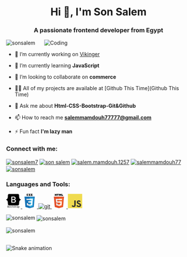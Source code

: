 <h1 align="center">Hi 👋, I'm Son Salem</h1>
<h3 align="center">A passionate frontend developer from Egypt</h3>
<img align="right" alt="Coding" width="400" src="https://cdn.dribbble.com/users/1162077/screenshots/3848914/programmer.gif">

<p align="left"> <img src="https://komarev.com/ghpvc/?username=sonsalem&label=Profile%20views&color=0e75b6&style=flat" alt="sonsalem" /> </p>

- 🔭 I’m currently working on [Vikinger](https://raw.githack.com/sonsalem/VIKINGER/master/profile-landing.html)

- 🌱 I’m currently learning **JavaScript**

- 👯 I’m looking to collaborate on **commerce**

- 👨‍💻 All of my projects are available at [Github This Time](Github This Time)

- 💬 Ask me about **Html-CSS-Bootstrap-Git&Github**

- 📫 How to reach me **salemmamdouh77777@gmail.com**

- ⚡ Fun fact **I'm lazy man**

<h3 align="left">Connect with me:</h3>
<p align="left">
<a href="https://codepen.io/sonsalem7" target="blank"><img align="center" src="https://raw.githubusercontent.com/rahuldkjain/github-profile-readme-generator/master/src/images/icons/Social/codepen.svg" alt="sonsalem7" height="30" width="40" /></a>
<a href="https://linkedin.com/in/son salem" target="blank"><img align="center" src="https://raw.githubusercontent.com/rahuldkjain/github-profile-readme-generator/master/src/images/icons/Social/linked-in-alt.svg" alt="son salem" height="30" width="40" /></a>
<a href="https://fb.com/salem.mamdouh.1257" target="blank"><img align="center" src="https://raw.githubusercontent.com/rahuldkjain/github-profile-readme-generator/master/src/images/icons/Social/facebook.svg" alt="salem.mamdouh.1257" height="30" width="40" /></a>
<a href="https://instagram.com/salemmamdouh77" target="blank"><img align="center" src="https://raw.githubusercontent.com/rahuldkjain/github-profile-readme-generator/master/src/images/icons/Social/instagram.svg" alt="salemmamdouh77" height="30" width="40" /></a>
<a href="https://www.leetcode.com/sonsalem" target="blank"><img align="center" src="https://raw.githubusercontent.com/rahuldkjain/github-profile-readme-generator/master/src/images/icons/Social/leet-code.svg" alt="sonsalem" height="30" width="40" /></a>
</p>

<h3 align="left">Languages and Tools:</h3>
<p align="left"> <a href="https://getbootstrap.com" target="_blank" rel="noreferrer"> <img src="https://raw.githubusercontent.com/devicons/devicon/master/icons/bootstrap/bootstrap-plain-wordmark.svg" alt="bootstrap" width="40" height="40"/> </a> <a href="https://www.w3schools.com/css/" target="_blank" rel="noreferrer"> <img src="https://raw.githubusercontent.com/devicons/devicon/master/icons/css3/css3-original-wordmark.svg" alt="css3" width="40" height="40"/> </a> <a href="https://git-scm.com/" target="_blank" rel="noreferrer"> <img src="https://www.vectorlogo.zone/logos/git-scm/git-scm-icon.svg" alt="git" width="40" height="40"/> </a> <a href="https://www.w3.org/html/" target="_blank" rel="noreferrer"> <img src="https://raw.githubusercontent.com/devicons/devicon/master/icons/html5/html5-original-wordmark.svg" alt="html5" width="40" height="40"/> </a> <a href="https://developer.mozilla.org/en-US/docs/Web/JavaScript" target="_blank" rel="noreferrer"> <img src="https://raw.githubusercontent.com/devicons/devicon/master/icons/javascript/javascript-original.svg" alt="javascript" width="40" height="40"/> </a> </p>

<p><img align="left" src="https://github-readme-stats.vercel.app/api/top-langs?username=sonsalem&show_icons=true&locale=en&layout=compact" alt="sonsalem" /></p>

<p>&nbsp;<img align="center" src="https://github-readme-stats.vercel.app/api?username=sonsalem&show_icons=true&locale=en" alt="sonsalem" /></p>

<p><img align="center" src="https://github-readme-streak-stats.herokuapp.com/?user=sonsalem&" alt="sonsalem" /></p>


<br clear="both">

<img src="https://raw.githubusercontent.com/maurodesouza/maurodesouza/output/snake.svg" alt="Snake animation" />

###
